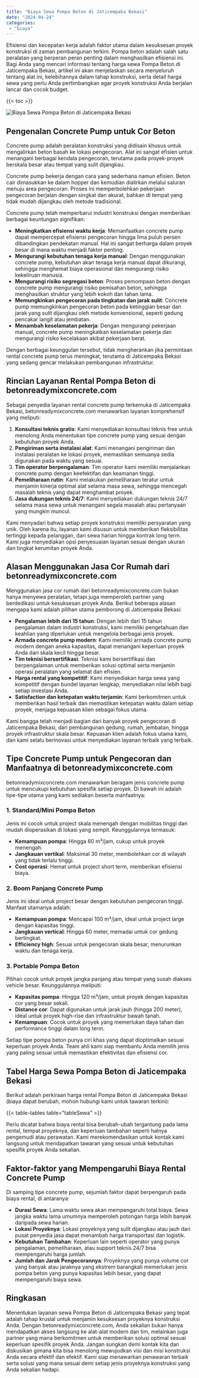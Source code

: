 ```yaml
---
title: "Biaya Sewa Pompa Beton di Jaticempaka Bekasi"
date: "2024-04-24"
categories: 
 - "biaya"
---
```


Efisiensi dan kecepatan kerja adalah faktor utama dalam kesuksesan proyek konstruksi di zaman pembangunan terkini. Pompa beton adalah salah satu peralatan yang berperan peran penting dalam menghasilkan efisiensi ini. Bagi Anda yang mencari informasi tentang harga sewa Pompa Beton di Jaticempaka Bekasi, artikel ini akan menjelaskan secara menyeluruh tentang alat ini, kelebihannya dalam tahap konstruksi, serta detail harga sewa yang perlu Anda pertimbangkan agar proyek konstruksi Anda berjalan lancar dan cocok budget.

{{< toc >}}

![Biaya Sewa Pompa Beton di Jaticempaka Bekasi](https://betoncor8.github.io/pump/concrete-pump%20(14).png)

## Pengenalan Concrete Pump untuk Cor Beton

Concrete pump adalah peralatan konstruksi yang didisain khusus untuk mengalirkan beton basah ke lokasi pengecoran. Alat ini sangat efisien untuk menangani berbagai kendala pengecoran, terutama pada proyek-proyek berskala besar atau tempat yang sulit dijangkau.

Concrete pump bekerja dengan cara yang sederhana namun efisien. Beton cair dimasukkan ke dalam hopper dan kemudian dialirkan melalui saluran menuju area pengecoran. Proses ini memperbolehkan pekerjaan pengecoran berjalan dengan singkat dan akurat, bahkan di tempat yang tidak mudah dijangkau oleh metode tradisional.

Concrete pump telah memperbarui industri konstruksi dengan memberikan berbagai keuntungan signifikan:

- **Meningkatkan efisiensi waktu kerja**: Memanfaatkan concrete pump dapat mempercepat efisiensi pengecoran hingga lima puluh persen dibandingkan pendekatan manual. Hal ini sangat berharga dalam proyek besar di mana waktu menjadi faktor penting.
- **Mengurangi kebutuhan tenaga kerja manual**: Dengan menggunakan concrete pump, kebutuhan akan tenaga kerja manual dapat dikurangi, sehingga menghemat biaya operasional dan mengurangi risiko kekeliruan manusia.
- **Mengurangi risiko segregasi beton**: Proses pemompaan beton dengan concrete pump mengurangi risiko pemisahan beton, sehingga menghasilkan struktur yang lebih kokoh dan tahan lama.
- **Memungkinkan pengecoran pada tingkatan dan jarak sulit**: Concrete pump memungkinkan pengecoran beton pada ketinggian besar dan jarak yang sulit dijangkau oleh metode konvensional, seperti gedung pencakar langit atau jembatan.
- **Menambah keselamatan pekerja**: Dengan mengurangi pekerjaan manual, concrete pump meningkatkan keselamatan pekerja dan mengurangi risiko kecelakaan akibat pekerjaan berat.

Dengan berbagai keunggulan tersebut, tidak mengherankan jika permintaan rental concrete pump terus meningkat, terutama di Jaticempaka Bekasi yang sedang gencar melakukan pembangunan infrastruktur.

## Rincian Layanan Rental Pompa Beton di betonreadymixconcrete.com

Sebagai penyedia layanan rental concrete pump terkemuka di Jaticempaka Bekasi, betonreadymixconcrete.com menawarkan layanan komprehensif yang meliputi:

1. **Konsultasi teknis gratis**: Kami menyediakan konsultasi teknis free untuk menolong Anda menentukan tipe concrete pump yang sesuai dengan kebutuhan proyek Anda.
2. **Pengiriman serta instalasi alat**: Kami menangani pengiriman dan instalasi peralatan ke lokasi proyek, memastikan semuanya sedia digunakan pada waktu yang sesuai.
3. **Tim operator berpengalaman**: Tim operator kami memiliki menjalankan concrete pump dengan keefektifan dan keamanan tinggi.
4. **Pemeliharaan rutin**: Kami melakukan pemeliharaan teratur untuk menjamin kinerja optimal alat selama masa sewa, sehingga mencegah masalah teknis yang dapat menghambat proyek.
5. **Jasa dukungan teknis 24/7**: Kami menyediakan dukungan teknis 24/7 selama masa sewa untuk menangani segala masalah atau pertanyaan yang mungkin muncul.

Kami menyadari bahwa setiap proyek konstruksi memiliki persyaratan yang unik. Oleh karena itu, layanan kami disusun untuk memberikan fleksibilitas tertinggi kepada pelanggan, dari sewa harian hingga kontrak long term. Kami juga menyediakan opsi penyesuaian layanan sesuai dengan ukuran dan tingkat kerumitan proyek Anda.

## Alasan Menggunakan Jasa Cor Rumah dari betonreadymixconcrete.com

Menggunakan jasa cor rumah dari betonreadymixconcrete.com bukan hanya menyewa peralatan, tetapi juga memperoleh partner yang berdedikasi untuk kesuksesan proyek Anda. Berikut beberapa alasan mengapa kami adalah pilihan utama pemborong di Jaticempaka Bekasi:

- **Pengalaman lebih dari 15 tahun**: Dengan lebih dari 15 tahun pengalaman dalam industri konstruksi, kami memiliki pengetahuan dan keahlian yang diperlukan untuk mengelola berbagai jenis proyek.
- **Armada concrete pump modern**: Kami memiliki armada concrete pump modern dengan aneka kapasitas, dapat menangani keperluan proyek Anda dari skala kecil hingga besar.
- **Tim teknisi bersertifikasi**: Teknisi kami bersertifikasi dan berpengalaman untuk memberikan solusi optimal serta menjamin operasi peralatan yang selamat dan efisien.
- **Harga rental yang kompetitif**: Kami menyediakan harga sewa yang kompetitif dengan bundel layanan lengkap, menyediakan nilai lebih bagi setiap investasi Anda.
- **Satisfaction dan ketepatan waktu terjamin**: Kami berkomitmen untuk memberikan hasil terbaik dan memastikan ketepatan waktu dalam setiap proyek, menjaga kepuasan klien sebagai fokus utama.

Kami bangga telah menjadi bagian dari banyak proyek pengecoran di Jaticempaka Bekasi, dari pembangunan gedung, rumah, jembatan, hingga proyek infrastruktur skala besar. Kepuasan klien adalah fokus utama kami, dan kami selalu berinovasi untuk menyediakan layanan terbaik yang terbaik.

## Tipe Concrete Pump untuk Pengecoran dan Manfaatnya di betonreadymixconcrete.com

betonreadymixconcrete.com menawarkan beragam jenis concrete pump untuk mencukupi kebutuhan spesifik setiap proyek. Di bawah ini adalah tipe-tipe utama yang kami sediakan beserta manfaatnya:

### 1\. Standard/Mini Pompa Beton

Jenis ini cocok untuk project skala menengah dengan mobilitas tinggi dan mudah dioperasikan di lokasi yang sempit. Keunggulannya termasuk:

- **Kemampuan pompa**: Hingga 60 m³/jam, cukup untuk proyek menengah.
- **Jangkauan vertikal**: Maksimal 30 meter, membolehkan cor di wilayah yang tidak terlalu tinggi.
- **Cost operasi**: Hemat untuk project short term, memberikan efisiensi biaya.

### 2\. Boom Panjang Concrete Pump

Jenis ini ideal untuk project besar dengan kebutuhan pengecoran tinggi. Manfaat utamanya adalah:

- **Kemampuan pompa**: Mencapai 100 m³/jam, ideal untuk project large dengan kapasitas tinggi.
- **Jangkauan vertical**: Hingga 60 meter, memadai untuk cor gedung bertingkat.
- **Efficiency high**: Sesuai untuk pengecoran skala besar, menurunkan waktu dan tenaga kerja.

### 3\. Portable Pompa Beton

Pilihan cocok untuk proyek jangka panjang atau tempat yang susah diakses vehicle besar. Keunggulannya meliputi:

- **Kapasitas pompa**: Hingga 120 m³/jam, untuk proyek dengan kapasitas cor yang besar sekali.
- **Distance cor**: Dapat digunakan untuk jarak jauh (hingga 200 meter), ideal untuk proyek high-rise dan infrastruktur bawah tanah.
- **Kemampuan**: Cocok untuk proyek yang memerlukan daya tahan dan performance tinggi dalam long term.

Setiap tipe pompa beton punya ciri khas yang dapat dioptimalkan sesuai keperluan proyek Anda. Team ahli kami siap membantu Anda memilih jenis yang paling sesuai untuk memastikan efektivitas dan efisiensi cor.

## Tabel Harga Sewa Pompa Beton di Jaticempaka Bekasi

Berikut adalah perkiraan harga rental Pompa Beton di Jaticempaka Bekasi (biaya dapat berubah, mohon hubungi kami untuk tawaran terkini):

{{< table-tables table="tableSewa" >}}

Perlu dicatat bahwa biaya rental bisa berubah-ubah tergantung pada lama rental, tempat proyeknya, dan keperluan tambahan seperti halnya pengemudi atau perawatan. Kami merekomendasikan untuk kontak kami langsung untuk mendapatkan tawaran yang sesuai untuk kebutuhan spesifik proyek Anda sekalian.

## Faktor-faktor yang Mempengaruhi Biaya Rental Concrete Pump

Di samping tipe concrete pump, sejumlah faktor dapat berpengaruh pada biaya rental, di antaranya:

- **Durasi Sewa**: Lama waktu sewa akan mempengaruhi total biaya. Sewa jangka waktu lama umumnya memperoleh potongan harga lebih banyak daripada sewa harian.
- **Lokasi Proyeknya**: Lokasi proyeknya yang sulit dijangkau atau jauh dari pusat penyedia jasa dapat menambah harga transportasi dan logistik.
- **Kebutuhan Tambahan**: Keperluan lain seperti operator yang punya pengalaman, pemeliharaan, atau support teknis 24/7 bisa mempengaruhi harga jumlah.
- **Jumlah dan Jarak Pengecorannya**: Proyeknya yang punya volume cor yang banyak atau jaraknya yang ekstrem barangkali memerlukan jenis pompa beton yang punya kapasitas lebih besar, yang dapat mempengaruhi biaya sewa.

## Ringkasan

Menentukan layanan sewa Pompa Beton di Jaticempaka Bekasi yang tepat adalah tahap krusial untuk menjamin kesuksesan proyeknya konstruksi Anda. Dengan betonreadymixconcrete.com, Anda sekalian bukan hanya mendapatkan akses langsung ke alat-alat modern dan tim, melainkan juga partner yang mana berkomitmen untuk memberikan solusi optimal sesuai keperluan spesifik proyek Anda. Jangan sungkan demi kontak kita dan diskusikan gimana kita bisa menolong mewujudkan visi dan misi konstruksi Anda secara efektif dan efektif. Kami siap menawarkan penawaran terbaik serta solusi yang mana sesuai demi setiap jenis proyeknya konstruksi yang Anda sekalian hadapi.
